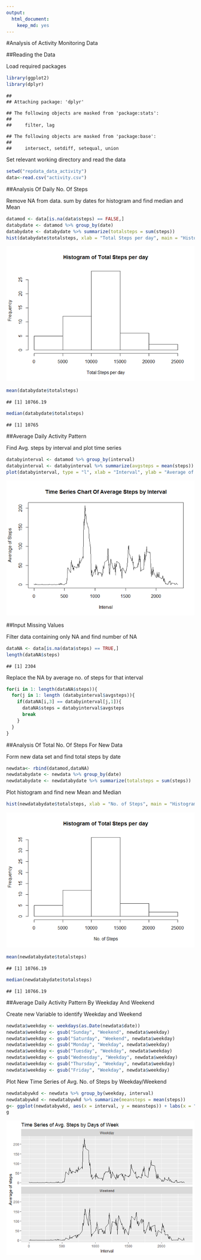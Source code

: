 ```yaml
---
output: 
  html_document: 
    keep_md: yes
---
```

#Analysis of Activity Monitoring Data

##Reading the Data

Load required packages

```r
library(ggplot2)
library(dplyr)
```

```
## 
## Attaching package: 'dplyr'
```

```
## The following objects are masked from 'package:stats':
## 
##     filter, lag
```

```
## The following objects are masked from 'package:base':
## 
##     intersect, setdiff, setequal, union
```
Set relevant working directory and read the data


```r
setwd("repdata_data_activity")
data<-read.csv("activity.csv")
```

##Analysis Of Daily No. Of Steps

Remove NA from data. sum by dates for histogram and find median and Mean


```r
datamod <- data[is.na(data$steps) == FALSE,]
databydate <- datamod %>% group_by(date)
databydate <- databydate %>% summarize(totalsteps = sum(steps))
hist(databydate$totalsteps, xlab = "Total Steps per day", main = "Histogram of Total Steps per day")
```

![](PA1_template_files/figure-html/unnamed-chunk-3-1.png)<!-- -->


```r
mean(databydate$totalsteps)
```

```
## [1] 10766.19
```

```r
median(databydate$totalsteps)
```

```
## [1] 10765
```

##Average Daily Activity Pattern

Find Avg. steps by interval and plot time series


```r
databyinterval <- datamod %>% group_by(interval)
databyinterval <- databyinterval %>% summarize(avgsteps = mean(steps))
plot(databyinterval, type = "l", xlab = "Interval", ylab = "Average of Steps", main = "Time Series Chart Of Average Steps by Interval")
```

![](PA1_template_files/figure-html/unnamed-chunk-5-1.png)<!-- -->

##Input Missing Values

Filter data containing only NA and find number of NA 


```r
dataNA <- data[is.na(data$steps) == TRUE,]
length(dataNA$steps)
```

```
## [1] 2304
```

Replace the NA by average no. of steps for that interval


```r
for(i in 1: length(dataNA$steps)){
  for(j in 1: length (databyinterval$avgsteps)){
    if(dataNA[i,3] == databyinterval[j,1]){
      dataNA$steps = databyinterval$avgsteps
      break
    }
  }
}
```

##Analysis Of Total No. Of Steps For New Data

Form new data set and find total steps by date

```r
newdata<- rbind(datamod,dataNA)
newdatabydate <- newdata %>% group_by(date)
newdatabydate <- newdatabydate %>% summarize(totalsteps = sum(steps))
```


Plot histogram and find new Mean and Median

```r
hist(newdatabydate$totalsteps, xlab = "No. of Steps", main = "Histogram of Total Steps per day")
```

![](PA1_template_files/figure-html/unnamed-chunk-9-1.png)<!-- -->

```r
mean(newdatabydate$totalsteps)
```

```
## [1] 10766.19
```

```r
median(newdatabydate$totalsteps)
```

```
## [1] 10766.19
```

##Average Daily Activity Pattern By Weekday And Weekend

Create new Variable to identify Weekday and Weekend

```r
newdata$weekday <- weekdays(as.Date(newdata$date))
newdata$weekday <- gsub("Sunday", "Weekend", newdata$weekday)
newdata$weekday <- gsub("Saturday", "Weekend", newdata$weekday)
newdata$weekday <- gsub("Monday", "Weekday", newdata$weekday)
newdata$weekday <- gsub("Tuesday", "Weekday", newdata$weekday)
newdata$weekday <- gsub("Wednesday", "Weekday", newdata$weekday)
newdata$weekday <- gsub("Thursday", "Weekday", newdata$weekday)
newdata$weekday <- gsub("Friday", "Weekday", newdata$weekday)
```

Plot New Time Series of Avg. No. of Steps by Weekday/Weekend


```r
newdatabywkd <- newdata %>% group_by(weekday, interval)
newdatabywkd <- newdatabywkd %>% summarize(meansteps = mean(steps))
g<- ggplot(newdatabywkd, aes(x = interval, y = meansteps)) + labs(x = "Interval",y ="Average of steps",title="Time Series of Avg. Steps by Days of Week") + geom_line() + facet_wrap(~weekday, ncol=1)
g
```

![](PA1_template_files/figure-html/unnamed-chunk-11-1.png)<!-- -->

